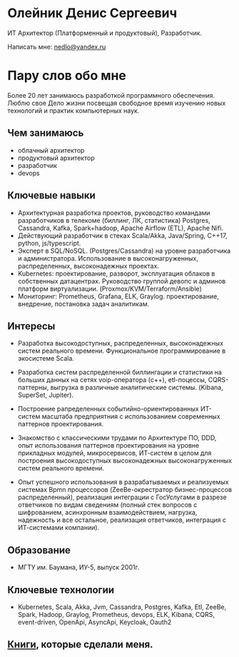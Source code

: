 # Олейник Денис Сергеевич 

ИТ Архитектор (Платформенный и продуктовый), Разработчик.

Написать мне: nedlo@yandex.ru

# Пару слов обо мне

Более 20 лет занимаюсь разработкой программного обеспечения. Люблю свое Дело жизни посвещая свободное время изучению новых технологий и практик компьютерных наук.

## Чем занимаюсь

- облачный архитектор
- продуктовый архитектор
- разработчик
- devops

##  Ключевые навыки

- Архитектурная разработка проектов, руководство командами разработчиков в телекоме (биллинг, ЛК, статистика)
Postgres, Cassandra, Kafka, Spark+hadoop, Apache Airflow (ETL), Apache Nifi.
- Действующий разработчик в стеках Scala/Akka, Java/Spring,  C++17, python, js/typescript.
- Эксперт в SQL/NoSQL. (Postgres/Cassandra) на уровне  разработчика и администратора. Использование в высоконагруженных, распределенных, высоконадежных проектах.
- Kubernetes: проектирование, разворот, эксплуатация облаков в собственных датацентрах. Руководство группой девопс и админов платформ виртуализации. (Proxmox/KVM/Terraform/Ansible)
- Мониторинг: Prometheus, Grafana, ELK, Graylog. проектирование, внедрение, постановка задач аналитикам.

## Интересы

- Разработка высокодоступных, распределенных, высоконадежных систем реального времени. Функциональное программирование в экосистеме Scala.

- Разработка систем распределенной биллингации и статистики на больших данных на сетях voip-оператора (c++),  etl-поцессы, CQRS-паттерны, выгрузка в различные аналитические системы.
(Kibana, SuperSet, Jupiter).  

- Построение рапределенных событийно-ориентированных ИТ-систем масштаба предприятния с использованием современных паттернов проектирования.

- Знакомство с классическими трудами по Архитектуре ПО, DDD, опыт использования паттернов проектирования на уровне прикладных модулей, микросервисов, ИТ-систем в целом для построения высокодоступных высоконадежных высоконагруженных систем реального времени.

- Опыт успешного использования в разрабатываемых и реализуемых системах Bpmn процессоров (ZeeBe-окрестратор бизнес-процессов распределенный), реализация интеграции с ГосУслугами в разрезе ответчиков по видам сведениям (полный стек вопросов с шифрованием, асинхронным взаимодействием, нагрузка, надежность и все остальное, реализация ответчиков, интеграция с ИТ-системами компании).

## Образование

- МГТУ им. Баумана, ИУ-5, выпуск 2001г.

## Ключевые технологии

- Kubernetes, Scala, Akka, Jvm, Cassandra, Postgres, Kafka, Etl, ZeeBe, Spark, Hadoop, Graylog, Prometheus, devops, ELK, Kibana, CQRS, event-driven, OpenApi, AsyncApi, Keycloak, Oauth2

## [Книги](Books.md), которые сделали меня.
